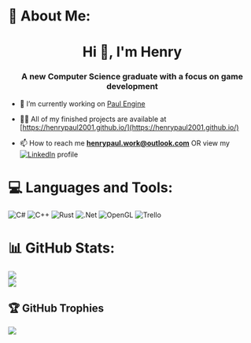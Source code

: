 # 💫 About Me:
<h1 align="center">Hi 👋, I'm Henry</h1>
<h3 align="center">A new Computer Science graduate with a focus on game development</h3>

- 🔭 I’m currently working on [Paul Engine](https://github.com/henrypaul2001/Paul-Engine)

- 👨‍💻 All of my finished projects are available at [https://henrypaul2001.github.io/](https://henrypaul2001.github.io/)

- 📫 How to reach me **henrypaul.work@outlook.com** OR view my [![LinkedIn](https://img.shields.io/badge/LinkedIn-%230077B5.svg?logo=linkedin&logoColor=white)](https://linkedin.com/in/www.linkedin.com/in/henry-paul-b93552286)  profile

# 💻 Languages and Tools:
![C#](https://img.shields.io/badge/c%23-%23239120.svg?style=for-the-badge&logo=csharp&logoColor=white) ![C++](https://img.shields.io/badge/c++-%2300599C.svg?style=for-the-badge&logo=c%2B%2B&logoColor=white) ![Rust](https://img.shields.io/badge/rust-%23000000.svg?style=for-the-badge&logo=rust&logoColor=white) ![.Net](https://img.shields.io/badge/.NET-5C2D91?style=for-the-badge&logo=.net&logoColor=white) ![OpenGL](https://img.shields.io/badge/OpenGL-%23FFFFFF.svg?style=for-the-badge&logo=opengl) ![Trello](https://img.shields.io/badge/Trello-%23026AA7.svg?style=for-the-badge&logo=Trello&logoColor=white)

# 📊 GitHub Stats:
![](https://github-readme-streak-stats.herokuapp.com/?user=henrypaul2001&theme=radical&hide_border=false)<br/>
![](https://github-readme-stats.vercel.app/api/top-langs/?username=henrypaul2001&theme=radical&hide_border=false&include_all_commits=false&count_private=false&layout=compact)

## 🏆 GitHub Trophies
![](https://github-profile-trophy.vercel.app/?username=henrypaul2001&theme=radical&no-frame=true&no-bg=false&margin-w=4)

<!-- Proudly created with GPRM ( https://gprm.itsvg.in ) -->
